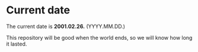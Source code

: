 # Current date

The current date is **2001.02.26.** (YYYY.MM.DD.)

This repository will be good when the world ends, so we will know how long it lasted.